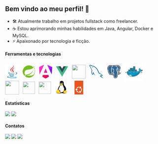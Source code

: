 ## Bem vindo ao meu perfil! 👋

- 🛠️ Atualmente trabalho em projetos fullstack como freelancer.
- ☕ Estou aprimorando minhas habilidades em Java, Angular, Docker e MySQL.
- ⚡ Apaixonado por tecnologia e ficção.

#### Ferramentas e tecnologias
<div>
  <img align="center" height="45" width="45" src="https://raw.githubusercontent.com/devicons/devicon/master/icons/java/java-original.svg"> &nbsp;
  <img align="center" height="40" width="40" src="https://raw.githubusercontent.com/devicons/devicon/master/icons/spring/spring-original.svg"> &nbsp;
  <img align="center" height="45" width="45" src="https://raw.githubusercontent.com/devicons/devicon/master/icons/angular/angular-original.svg"> &nbsp;
  <img align="center" height="40" width="40" src="https://raw.githubusercontent.com/devicons/devicon/master/icons/vuejs/vuejs-original.svg"> &nbsp;
  <img align="center" height="45" width="45" src="https://cdn.jsdelivr.net/gh/devicons/devicon@latest/icons/python/python-original.svg"/> &nbsp;
  <img align="center" height="45" width="45" src="https://raw.githubusercontent.com/devicons/devicon/master/icons/mysql/mysql-original.svg"> &nbsp;
  <img align="center" height="45" width="45" src="https://raw.githubusercontent.com/devicons/devicon/master/icons/postgresql/postgresql-original.svg"> &nbsp;
  <img align="center" height="60" width="60" src="https://raw.githubusercontent.com/devicons/devicon/master/icons/docker/docker-original.svg"> &nbsp;
  <img align="center" height="45" width="45" src="https://cdn.jsdelivr.net/gh/devicons/devicon@latest/icons/git/git-original.svg"/> &nbsp;
  <img align="center" height="40" width="40" src="https://cdn.jsdelivr.net/gh/devicons/devicon@latest/icons/intellij/intellij-original.svg" /> &nbsp;
  <img align="center" height="40" width="40" src="https://cdn.jsdelivr.net/gh/devicons/devicon@latest/icons/pycharm/pycharm-original.svg" /> &nbsp;
  <img align="center" height="45" width="45" src="https://raw.githubusercontent.com/devicons/devicon/master/icons/linux/linux-original.svg"> &nbsp;
  <img align="center" height="45" width="45" src="https://raw.githubusercontent.com/devicons/devicon/master/icons/ubuntu/ubuntu-original.svg"> &nbsp;
</div>

#### Estatisticas
<div>
  <img height="250em" src="https://github-readme-stats.vercel.app/api/top-langs/?username=filpss&layout=donut&langs_count=7&theme=tokyonight"/>
  <img height="180em" src="https://github-readme-stats.vercel.app/api?username=filpss&show_icons=true&theme=tokyonight&include_all_commits=true&count_private=false"/>
</div>

#### Contatos
<div>
  <a href="https://discord.gg/filps._." target="_blank"><img src="https://img.shields.io/badge/Discord-7289DA?style=for-the-badge&logo=discord&logoColor=white" target="_blank"></a>
  <a href = "mailto:filpsp2019@gmail.com"><img src="https://img.shields.io/badge/-Gmail-%23333?style=for-the-badge&logo=gmail&logoColor=white" target="_blank"></a>
  <a href="https://www.linkedin.com/in/filps" target="_blank"><img src="https://img.shields.io/badge/-LinkedIn-%230077B5?style=for-the-badge&logo=linkedin&logoColor=white" target="_blank"></a>   
</div>

<!-- https://github.com/anuraghazra/github-readme-stats?tab=readme-ov-file -->
